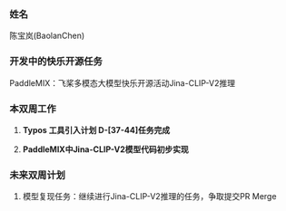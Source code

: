 ### 姓名

陈宝岚(BaolanChen)

### 开发中的快乐开源任务

PaddleMIX：飞桨多模态大模型快乐开源活动Jina-CLIP-V2推理

### 本双周工作

1. **Typos 工具引入计划 D-[37-44]任务完成**

2. **PaddleMIX中Jina-CLIP-V2模型代码初步实现**


### 未来双周计划

1. 模型复现任务：继续进行Jina-CLIP-V2推理的任务，争取提交PR Merge
